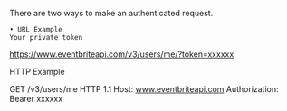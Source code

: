 There are two ways to make an authenticated request.

    • URL Example
    Your private token
https://www.eventbriteapi.com/v3/users/me/?token=xxxxxx

HTTP Example

GET /v3/users/me HTTP 1.1 
Host: www.eventbriteapi.com 
Authorization: Bearer xxxxxx